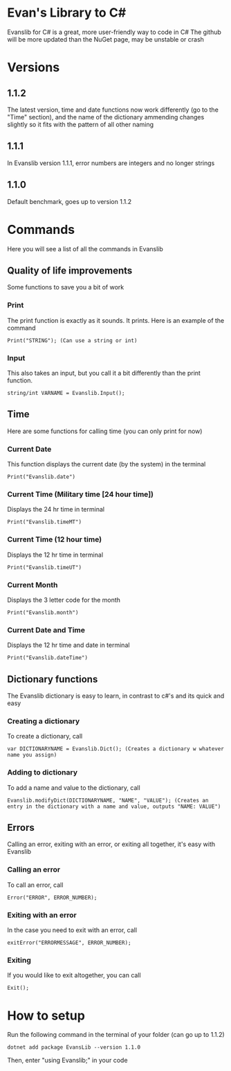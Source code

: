 # Evan's Library to C#
Evanslib for C# is a great, more user-friendly way to code in C#
The github will be more updated than the NuGet page, may be unstable or crash

# Versions

## 1.1.2
The latest version, time and date functions now work differently (go to the "Time" section), and the name of the dictionary ammending changes slightly so it fits with the pattern of all other naming

## 1.1.1
In Evanslib version 1.1.1, error numbers are integers and no longer strings

## 1.1.0
Default benchmark, goes up to version 1.1.2

# Commands
Here you will see a list of all the commands in Evanslib

## Quality of life improvements
Some functions to save you a bit of work

### Print
The print function is exactly as it sounds. It prints. Here is an example of the command

    Print("STRING"); (Can use a string or int)
### Input
This also takes an input, but you call it a bit differently than the print function.

    string/int VARNAME = Evanslib.Input();

## Time
Here are some functions for calling time (you can only print for now)

### Current Date
This function displays the current date (by the system) in the terminal

    Print("Evanslib.date")

### Current Time (Military time [24 hour time])
Displays the 24 hr time in terminal

    Print("Evanslib.timeMT")

### Current Time (12 hour time)
Displays the 12 hr time in terminal

    Print("Evanslib.timeUT")

### Current Month
Displays the 3 letter code for the month

    Print("Evanslib.month")

### Current Date and Time
Displays the 12 hr time and date in terminal

    Print("Evanslib.dateTime")

## Dictionary functions
The Evanslib dictionary is easy to learn, in contrast to c#'s and its quick and easy

### Creating a dictionary
To create a dictionary, call

    var DICTIONARYNAME = Evanslib.Dict(); (Creates a dictionary w whatever name you assign)

### Adding to dictionary
To add a name and value to the dictionary, call

    Evanslib.modifyDict(DICTIONARYNAME, "NAME", "VALUE"); (Creates an entry in the dictionary with a name and value, outputs "NAME: VALUE")

## Errors
Calling an error, exiting with an error, or exiting all together, it's easy with Evanslib

### Calling an error
To call an error, call

    Error("ERROR", ERROR_NUMBER);

### Exiting with an error
In the case you need to exit with an error, call

    exitError("ERRORMESSAGE", ERROR_NUMBER);

### Exiting
If you would like to exit altogether, you can call

    Exit();

# How to setup
Run the following command in the terminal of your folder (can go up to 1.1.2)

    dotnet add package EvansLib --version 1.1.0

Then, enter "using Evanslib;" in your code